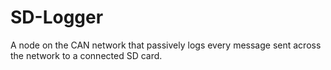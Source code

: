 SD-Logger
=========

A node on the CAN network that passively logs every message sent across the network to a connected SD card.
